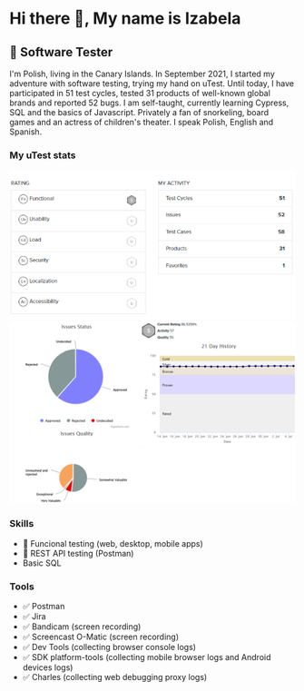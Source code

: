 # Hi there 👋, My name is Izabela
## 🔎 Software Tester
I'm Polish, living in the Canary Islands. In September 2021, I started my adventure with software testing, trying my hand on uTest. Until today, I have participated in 51 test cycles, tested 31 products of well-known global brands and reported 52 bugs. I am self-taught, currently learning Cypress, SQL and the basics of Javascript. Privately a fan of snorkeling, board games and an actress of children's theater. I speak Polish, English and Spanish.

### My uTest stats

<img src= "https://github.com/Bugirl/Bugirl/blob/main/1.png" width="600"/>
<img src= "https://github.com/Bugirl/Bugirl/blob/main/2.png" width="600"/>

### Skills
* 🐞 Funcional testing (web, desktop, mobile apps)
* 🚀 REST API testing (Postman)
* Basic SQL

### Tools
* ✅ Postman
* ✅ Jira
* ✅ Bandicam (screen recording)
* ✅ Screencast O-Matic (screen recording)
* ✅ Dev Tools (collecting browser console logs)
* ✅ SDK platform-tools (collecting mobile browser logs and Android devices logs)
* ✅ Charles (collecting web debugging proxy logs)






